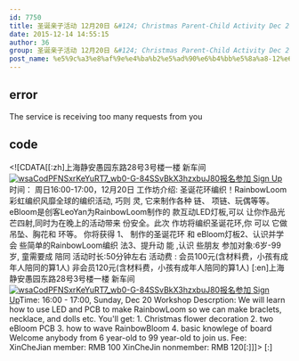 ```yaml
---
id: 7750
title: 圣诞亲子活动 12月20日 &#124; Christmas Parent-Child Activity Dec 20
date: 2015-12-14 14:55:15
author: 36
group: 圣诞亲子活动 12月20日 &#124; Christmas Parent-Child Activity Dec 20
post_name: %e5%9c%a3%e8%af%9e%e4%ba%b2%e5%ad%90%e6%b4%bb%e5%8a%a8-12%e6%9c%8820%e6%97%a5-christmas-parent-child-activity-dec-20
---
```


## error
The service is receiving too many requests from you

## code
 <!\[CDATA\[\[:zh\]上海静安愚园东路28号3号楼一楼 新车间 [![wsaCodPFNSxrKeYuRT7_wb0-G-84SSvBkX3hzxbuJ80](http://139.162.84.35/wp-content/uploads/2015/12/wsaCodPFNSxrKeYuRT7_wb0-G-84SSvBkX3hzxbuJ80.png)](http://139.162.84.35/wp-content/uploads/2015/12/wsaCodPFNSxrKeYuRT7%5Fwb0-G-84SSvBkX3hzxbuJ80.png)[报名参加 Sign Up](http://www.huodongxing.com/event/7312998930200 "立即报名")时间： 周日16:00-17:00，12月20日 工作坊介绍: 圣诞花环编织！RainbowLoom彩虹编织风靡全球的编织活动, 巧则 灵, 它来制作各种 链、 项链、玩偶等等。eBloom是创客LeoYan为RainbowLoom制作的 款互动LED灯板,可以 让你作品光芒四射,同时为在晚上的活动带来 份安全。此次 作坊将编织圣诞花环,你 可以 它做吊坠、胸花和 环等。 你将获得 1、 制作的圣诞花环 和 eBloom灯板2、认识并学会 些简单的RainbowLoom编织 法3、提升动 能 ,认识 些朋友 参加对象:6岁-99岁, 童需要成 陪同 活动时长:50分钟左右 活动费 : 会员100元(含材料费，小孩有成年人陪同的算1人) 非会员120元(含材料费，小孩有成年人陪同的算1人) \[:en\]上海静安愚园东路28号3号楼一楼 新车间 [![wsaCodPFNSxrKeYuRT7_wb0-G-84SSvBkX3hzxbuJ80](http://139.162.84.35/wp-content/uploads/2015/12/wsaCodPFNSxrKeYuRT7_wb0-G-84SSvBkX3hzxbuJ80.png)](http://139.162.84.35/wp-content/uploads/2015/12/wsaCodPFNSxrKeYuRT7%5Fwb0-G-84SSvBkX3hzxbuJ80.png)[报名参加 Sign Up](http://www.huodongxing.com/event/7312998930200 "立即报名")Time: 16:00 - 17:00, Sunday, Dec 20 Workshop Descrption: We will learn how to use LED and PCB to make RainbowLoom so we can make braclets, necklace, and dolls etc. You'll get: 1\. Christmas flower decoration 2\. two eBloom PCB 3\. how to wave RainbowBloom 4\. basic knowlege of board Welcome anybody from 6 year-old to 99 year-old to join us. Fee: XinCheJian member: RMB 100 XinCheJin nonmember: RMB 120\[:\]\]\]> \[:\]
